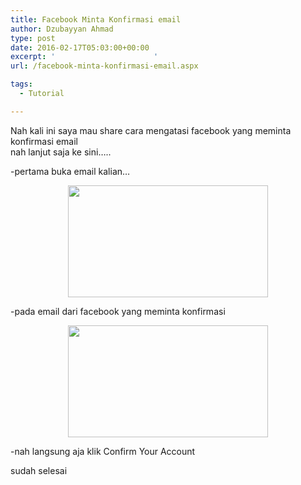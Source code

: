 ```yaml
---
title: Facebook Minta Konfirmasi email
author: Dzubayyan Ahmad
type: post
date: 2016-02-17T05:03:00+00:00
excerpt: '						'
url: /facebook-minta-konfirmasi-email.aspx

tags:
  - Tutorial

---
```

Nah kali ini saya mau share cara mengatasi facebook yang meminta konfirmasi email  
nah lanjut saja ke sini&#8230;..

-pertama buka email kalian&#8230;

<div style="clear: both; text-align: center;">
  <a style="margin-left: 1em; margin-right: 1em;" href="https://www.dzub.web.id/wp-content/uploads/2016/02/Screenshot-2B-252857-2529.png"><img loading="lazy" decoding="async" src="https://www.dzub.web.id/wp-content/uploads/2016/02/Screenshot-2B-252857-2529-300x169.png" alt="" alt="" width="320" height="179" border="0" /></a>
</div>

-pada email dari facebook yang meminta konfirmasi

<div style="clear: both; text-align: center;">
  <a style="margin-left: 1em; margin-right: 1em;" href="https://www.dzub.web.id/wp-content/uploads/2016/02/Screenshot-2B-252859-2529.png"><img loading="lazy" decoding="async" src="https://www.dzub.web.id/wp-content/uploads/2016/02/Screenshot-2B-252859-2529-300x169.png" alt="" alt="" width="320" height="179" border="0" /></a>
</div>

-nah langsung aja klik Confirm Your Account

sudah selesai